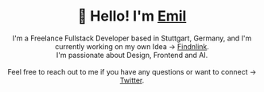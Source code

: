 <h1 align="center">
  👋 Hello! I'm <a href="https://www.findnlink.com/de/member/emil" target="_blank">Emil</a>
</h1>

<p align="center">
I'm a Freelance Fullstack Developer based in Stuttgart, Germany, and I'm currently working on my own Idea -> <a href="https://findnlink.com">Findnlink</a>. 
  <br />
  I'm passionate about Design, Frontend and AI.
  <br />
  <br />
  Feel free to reach out to me if you have any questions or want to connect -> <a href="https://twitter.com/emilhopf">Twitter</a>.
</p>
